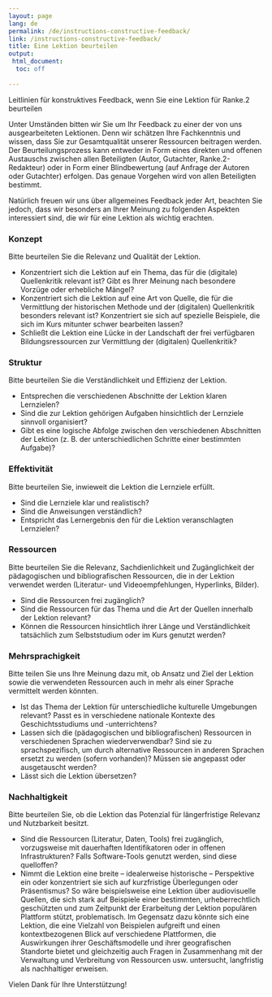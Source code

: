```yaml
---
layout: page
lang: de
permalink: /de/instructions-constructive-feedback/
link: /instructions-constructive-feedback/ 
title: Eine Lektion beurteilen  
output: 
 html_document:
  toc: off
 
---
```

Leitlinien für konstruktives Feedback, wenn Sie eine Lektion für Ranke.2 beurteilen    

<!-- more -->

Unter Umständen bitten wir Sie um Ihr Feedback zu einer der von uns ausgearbeiteten Lektionen. Denn wir schätzen Ihre Fachkenntnis und wissen, dass Sie zur Gesamtqualität unserer Ressourcen beitragen werden. Der Beurteilungsprozess kann entweder in Form eines direkten und offenen Austauschs zwischen allen Beteiligten (Autor, Gutachter, Ranke.2-Redakteur) oder in Form einer Blindbewertung (auf Anfrage der Autoren oder Gutachter) erfolgen. Das genaue Vorgehen wird von allen Beteiligten bestimmt.      

Natürlich freuen wir uns über allgemeines Feedback jeder Art, beachten Sie jedoch, dass wir besonders an Ihrer Meinung zu folgenden Aspekten interessiert sind, die wir für eine Lektion als wichtig erachten. 

### Konzept 
Bitte beurteilen Sie die Relevanz und Qualität der Lektion. 
* Konzentriert sich die Lektion auf ein Thema, das für die (digitale) Quellenkritik relevant ist? Gibt es Ihrer Meinung nach besondere Vorzüge oder erhebliche Mängel? 
* Konzentriert sich die Lektion auf eine Art von Quelle, die für die Vermittlung der historischen Methode und der (digitalen) Quellenkritik besonders relevant ist? Konzentriert sie sich auf spezielle Beispiele, die sich im Kurs mitunter schwer bearbeiten lassen?     
* Schließt die Lektion eine Lücke in der Landschaft der frei verfügbaren Bildungsressourcen zur Vermittlung der (digitalen) Quellenkritik?

### Struktur 
Bitte beurteilen Sie die Verständlichkeit und Effizienz der Lektion. 
* Entsprechen die verschiedenen Abschnitte der Lektion klaren Lernzielen? 
* Sind die zur Lektion gehörigen Aufgaben hinsichtlich der Lernziele sinnvoll organisiert?
* Gibt es eine logische Abfolge zwischen den verschiedenen Abschnitten der Lektion (z. B. der unterschiedlichen Schritte einer bestimmten Aufgabe)? 

### Effektivität
Bitte beurteilen Sie, inwieweit die Lektion die Lernziele erfüllt.  
* Sind die Lernziele klar und realistisch?
* Sind die Anweisungen verständlich? 
* Entspricht das Lernergebnis den für die Lektion veranschlagten Lernzielen? 

### Ressourcen 
Bitte beurteilen Sie die Relevanz, Sachdienlichkeit und Zugänglichkeit der pädagogischen und bibliografischen Ressourcen, die in der Lektion verwendet werden (Literatur- und Videoempfehlungen, Hyperlinks, Bilder). 
* Sind die Ressourcen frei zugänglich? 
* Sind die Ressourcen für das Thema und die Art der Quellen innerhalb der Lektion relevant? 
* Können die Ressourcen hinsichtlich ihrer Länge und Verständlichkeit tatsächlich zum Selbststudium oder im Kurs genutzt werden? 

### Mehrsprachigkeit
Bitte teilen Sie uns Ihre Meinung dazu mit, ob Ansatz und Ziel der Lektion sowie die verwendeten Ressourcen auch in mehr als einer Sprache vermittelt werden könnten.    
* Ist das Thema der Lektion für unterschiedliche kulturelle Umgebungen relevant? Passt es in verschiedene nationale Kontexte des Geschichtsstudiums und -unterrichtens?  
* Lassen sich die (pädagogischen und bibliografischen) Ressourcen in verschiedenen Sprachen wiederverwendbar? Sind sie zu sprachspezifisch, um durch alternative Ressourcen in anderen Sprachen ersetzt zu werden (sofern vorhanden)? Müssen sie angepasst oder ausgetauscht werden? 
* Lässt sich die Lektion übersetzen? 

### Nachhaltigkeit 
Bitte beurteilen Sie, ob die Lektion das Potenzial für längerfristige Relevanz und Nutzbarkeit besitzt. 
* Sind die Ressourcen (Literatur, Daten, Tools) frei zugänglich, vorzugsweise mit dauerhaften Identifikatoren oder in offenen Infrastrukturen? Falls Software-Tools genutzt werden, sind diese quelloffen? 
* Nimmt die Lektion eine breite – idealerweise historische – Perspektive ein oder konzentriert sie sich auf kurzfristige Überlegungen oder Präsentismus? So wäre beispielsweise eine Lektion über audiovisuelle Quellen, die sich stark auf Beispiele einer bestimmten, urheberrechtlich geschützten und zum Zeitpunkt der Erarbeitung der Lektion populären Plattform stützt, problematisch. Im Gegensatz dazu könnte sich eine Lektion, die eine Vielzahl von Beispielen aufgreift und einen kontextbezogenen Blick auf verschiedene Plattformen, die Auswirkungen ihrer Geschäftsmodelle und ihrer geografischen Standorte bietet und gleichzeitig auch Fragen in Zusammenhang mit der Verwaltung und Verbreitung von Ressourcen usw. untersucht, langfristig als nachhaltiger erweisen. 
   
Vielen Dank für Ihre Unterstützung!  
  
